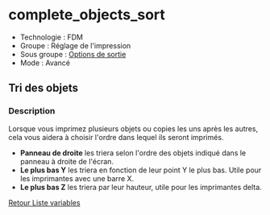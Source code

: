 # complete_objects_sort

* Technologie : FDM
* Groupe : Réglage de l'impression
* Sous groupe : [Options de sortie](../print_settings/print_settings.md#options-de-sortie)
* Mode : Avancé

## Tri des objets

### Description

Lorsque vous imprimez plusieurs objets ou copies les uns après les autres, cela vous aidera à choisir l'ordre dans lequel ils seront imprimés.

* **Panneau de droite** les triera selon l'ordre des objets indiqué dans le panneau à droite de l'écran.
* **Le plus bas Y** les triera en fonction de leur point Y le plus bas. Utile pour les imprimantes avec une barre X.
* **Le plus bas Z** les triera par leur hauteur, utile pour les imprimantes delta.

[Retour Liste variables](variable_list.md)
